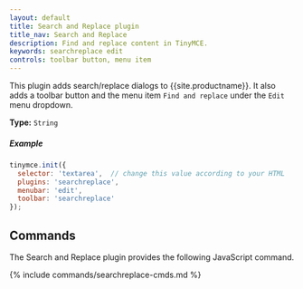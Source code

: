 ```yaml
---
layout: default
title: Search and Replace plugin
title_nav: Search and Replace
description: Find and replace content in TinyMCE.
keywords: searchreplace edit
controls: toolbar button, menu item
---
```


This plugin adds search/replace dialogs to {{site.productname}}. It also adds a toolbar button and the menu item `Find and replace` under the `Edit` menu dropdown.

**Type:** `String`

##### Example

```js
tinymce.init({
  selector: 'textarea',  // change this value according to your HTML
  plugins: 'searchreplace',
  menubar: 'edit',
  toolbar: 'searchreplace'
});
```

## Commands

The Search and Replace plugin provides the following JavaScript command.

{% include commands/searchreplace-cmds.md %}
